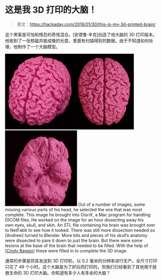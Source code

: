 # 这是我 3D 打印的大脑！

> 原文：<https://hackaday.com/2016/01/30/this-is-my-3d-printed-brain/>

这个黑客是可怕和残忍的奇怪混合。[安德鲁·辛克]创造了他大脑的 3D 打印版本。他收到了一张核磁共振成像的光盘，里面有扫描得到的数据。由于不知道如何处理，他制作了一个大脑模型。

[![](img/b3277bf4219c51ab20c049a813f9147b.png)](https://hackaday.com/2016/01/30/this-is-my-3d-printed-brain/dsc_0031-3/)[![](img/700aa62ba860f3f7a55bdc767748784b.png)](https://hackaday.com/2016/01/30/this-is-my-3d-printed-brain/dsc_0021-3/)[![](img/b7558454fc394639d8f26897104ee1f4.png)](https://hackaday.com/2016/01/30/this-is-my-3d-printed-brain/dsc_0020-2/)
Out of a number of images, some missing various parts of his head, he selected the one that was most complete. This image he brought into OisriX, a Mac program for handling DICOM files. He worked on the image for an hour dissecting away his own eyes, skull, and skin. An STL file containing his brain was brought over to NetFabb to see how it looked. There was still more dissection needed so [Andrew] turned to Blender. More bits and pieces of his skull’s anatomy were dissected to pare it down to just the brain. But there were some lesions at the base of the brain that needed to be filled. With the help of [[Cindy Raggio](http://cindy-raggo.squarespace.com/)] these were filled in to complete the 3D image.

通常的步骤是将其发送到 3D 打印机，以 0.2 毫米的分辨率进行生产。全尺寸打印只花了 49 个小时。这个大脑是为了好玩而打印的，但我们已经看到了其他用于拯救生命的 3D 打印大脑。你知道有多少人有多余的大脑？